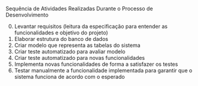 Sequência de Atividades Realizadas Durante o Processo de Desenvolvimento

0) Levantar requisitos (leitura da especificação para entender as funcionalidades e objetivo do projeto)
1) Elaborar estrutura do banco de dados
2) Criar modelo que representa as tabelas do sistema
3) Criar teste automatizado para avaliar modelo
4) Criar teste automatizado para novas funcionalidades
5) Implementa novas funcionalidades de forma a satisfazer os testes
6) Testar manualmente a funcionalidade implementada para garantir que o sistema funciona de acordo com o esperado
